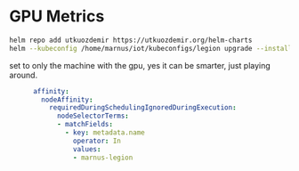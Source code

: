 # GPU Metrics

```bash
helm repo add utkuozdemir https://utkuozdemir.org/helm-charts
helm --kubeconfig /home/marnus/iot/kubeconfigs/legion upgrade --install -n gpu-metrics gpu-metrics utkuozdemir/nvidia-gpu-exporter
```

set to only the machine with the gpu, yes it can be smarter, just playing around.

```yaml
      affinity:
        nodeAffinity:
          requiredDuringSchedulingIgnoredDuringExecution:
            nodeSelectorTerms:
            - matchFields:
              - key: metadata.name
                operator: In
                values:
                - marnus-legion
```